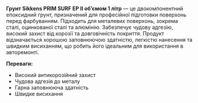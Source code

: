 **Грунт Sikkens PRIM SURF EP II об’ємом 1 літр** — це двокомпонентний епоксидний грунт, призначений для професійної підготовки поверхонь перед фарбуванням. Підходить для металевих поверхонь, зокрема сталі, оцинкованої сталі та алюмінію. Забезпечує чудову адгезію, високий захист від корозії та довговічність покриття. Продукт відзначається хорошою заповнюючою здатністю, легкістю нанесення та швидким висиханням, що робить його ідеальним для використання в авторемонті.

**Переваги:**

- Високий антикорозійний захист
- Чудова адгезія до металу
- Гарна заповнююча здатність
- Швидке висихання
